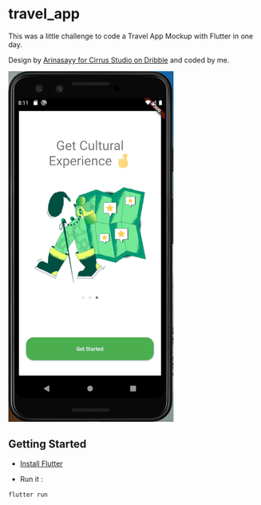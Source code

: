 # travel_app

This was a little challenge to code a Travel App Mockup with Flutter in one day.

Design by [Arinasayy for Cirrus Studio on Dribble](https://dribbble.com/shots/15057244-Travel-App) and coded by me.



![ Travel App animation](./travel_app.gif)

## Getting Started

- [Install Flutter](https://flutter.dev/docs/get-started/install)

- Run it : 

```bash
flutter run
```

